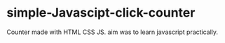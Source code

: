 # simple-Javascipt-click-counter
Counter made with HTML CSS JS. aim was to learn javascript practically.
